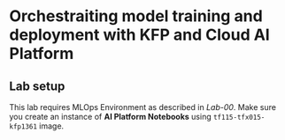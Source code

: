 # Orchestraiting model training and deployment with KFP and Cloud AI Platform

## Lab setup

This lab requires MLOps Environment as described in *Lab-00*. Make sure you create an instance of **AI Platform Notebooks** using `tf115-tfx015-kfp1361` image.